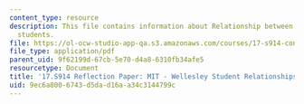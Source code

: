 ```yaml
---
content_type: resource
description: This file contains information about Relationship between MIT and Wellesley
  students.
file: https://ol-ocw-studio-app-qa.s3.amazonaws.com/courses/17-s914-conversations-you-cant-have-on-campus-race-ethnicity-gender-and-identity-spring-2012/9ec6a8006743d5dad16aa34c3144799c_MIT17_S914S12_mitwell3.pdf
file_type: application/pdf
parent_uid: 9f62199d-67cb-5e70-d4a8-6310fb34afe5
resourcetype: Document
title: '17.S914 Reflection Paper: MIT - Wellesley Student Relationships Between Students'
uid: 9ec6a800-6743-d5da-d16a-a34c3144799c
---
```

